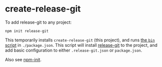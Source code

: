 # create-release-git

To add release-git to any project:

```
npm init release-git
```

This temporarily installs `create-release-git` (this project), and runs [the `bin` script](./index.js) in
`./package.json`. This script will install [release-git](https://github.com/release-git/release-git) to the project, and
add basic configuration to either `.release-git.json` or `package.json`.

Also see [npm-init](https://docs.npmjs.com/cli/init).
